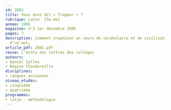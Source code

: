 ```yaml
---
id: 2081
title: Vous avez dit « frapper » ?
rubrique: Latin  [5e-4e]
annee: 1995
magazine: n°5 1er décembre 1995
pages: 7
description: Comment organiser un cours de vocabulaire et de civilisation à partir
  d’un mot…
article_pdf: 2081.pdf
revue: L’école des lettres des collèges
auteurs:
- Daniel Salles
- Régine Chaudoreille
disciplines:
- langues anciennes
niveau_etudes:
- cinquième
- quatrième
programmes:
- latin - méthodologie
---
```

